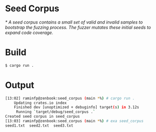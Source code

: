 # Seed Corpus

_* _A seed corpus contains a small set of valid and invalid samples to bootstrap the fuzzing process. The fuzzer mutates these initial seeds to expand code coverage.__


# Build

```bash
$ cargo run .
```

# Output
```bash
[13:02] raminfp@zenbook:seed_corpus (main *%) # cargo run .
    Updating crates.io index
    Finished dev [unoptimized + debuginfo] target(s) in 3.12s
     Running `target/debug/seed_corpus .`
Created seed corpus in seed_corpus
[13:03] raminfp@zenbook:seed_corpus (main *%) # exa seed_corpus
seed1.txt  seed2.txt  seed3.txt
```

